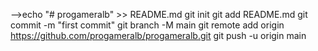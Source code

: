 
-->echo "# progameralb" >> README.md
git init
git add README.md
git commit -m "first commit"
git branch -M main
git remote add origin https://github.com/progameralb/progameralb.git
git push -u origin main

